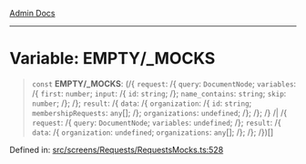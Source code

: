 [Admin Docs](/)

***

# Variable: EMPTY/_MOCKS

> `const` **EMPTY/_MOCKS**: (/{ `request`: /{ `query`: `DocumentNode`; `variables`: /{ `first`: `number`; `input`: /{ `id`: `string`; /}; `name_contains`: `string`; `skip`: `number`; /}; /}; `result`: /{ `data`: /{ `organization`: /{ `id`: `string`; `membershipRequests`: `any`[]; /}; `organizations`: `undefined`; /}; /}; /} /| /{ `request`: /{ `query`: `DocumentNode`; `variables`: `undefined`; /}; `result`: /{ `data`: /{ `organization`: `undefined`; `organizations`: `any`[]; /}; /}; /})[]

Defined in: [src/screens/Requests/RequestsMocks.ts:528](https://github.com/PalisadoesFoundation/talawa-admin/blob/main/src/screens/Requests/RequestsMocks.ts#L528)
